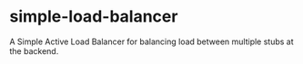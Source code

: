 # simple-load-balancer
A Simple Active Load Balancer for balancing load between multiple stubs at the backend.
